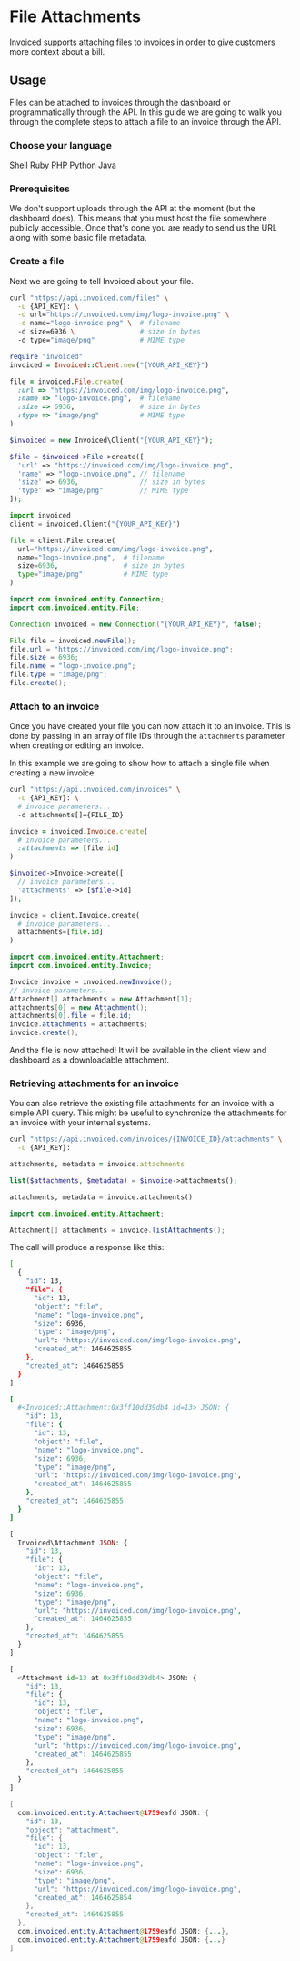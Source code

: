 # File Attachments

Invoiced supports attaching files to invoices in order to give customers more context about a bill.

## Usage

Files can be attached to invoices through the dashboard or programmatically through the API. In this guide we are going to walk you through the complete steps to attach a file to an invoice through the API.

### Choose your language

<div class="language-selector">
	<a href="#" class="btn btn-link" data-lang="bash">Shell</a>
	<a href="#" class="btn btn-link" data-lang="ruby">Ruby</a>
	<a href="#" class="btn btn-link" data-lang="php">PHP</a>
    <a href="#" class="btn btn-link" data-lang="python">Python</a>
    <a href="#" class="btn btn-link" data-lang="java">Java</a>
</div>

### Prerequisites

We don't support uploads through the API at the moment (but the dashboard does). This means that you must host the file somewhere publicly accessible. Once that's done you are ready to send us the URL along with some basic file metadata.

### Create a file

Next we are going to tell Invoiced about your file.

```bash
curl "https://api.invoiced.com/files" \
  -u {API_KEY}: \
  -d url="https://invoiced.com/img/logo-invoice.png" \
  -d name="logo-invoice.png" \  # filename
  -d size=6936 \                # size in bytes
  -d type="image/png"           # MIME type
```

```ruby
require "invoiced"
invoiced = Invoiced::Client.new("{YOUR_API_KEY}")

file = invoiced.File.create(
  :url => "https://invoiced.com/img/logo-invoice.png",
  :name => "logo-invoice.png",  # filename
  :size => 6936,                # size in bytes
  :type => "image/png"          # MIME type
)
```

```php
$invoiced = new Invoiced\Client("{YOUR_API_KEY}");

$file = $invoiced->File->create([
  'url' => "https://invoiced.com/img/logo-invoice.png",
  'name' => "logo-invoice.png", // filename
  'size' => 6936,               // size in bytes
  'type' => "image/png"         // MIME type
]);
```

```python
import invoiced
client = invoiced.Client("{YOUR_API_KEY}")

file = client.File.create(
  url="https://invoiced.com/img/logo-invoice.png",
  name="logo-invoice.png",  # filename
  size=6936,                # size in bytes
  type="image/png"          # MIME type
)
```

```java
import com.invoiced.entity.Connection;
import com.invoiced.entity.File;

Connection invoiced = new Connection("{YOUR_API_KEY}", false);

File file = invoiced.newFile();
file.url = "https://invoiced.com/img/logo-invoice.png";
file.size = 6936;
file.name = "logo-invoice.png";
file.type = "image/png";
file.create();
```

### Attach to an invoice

Once you have created your file you can now attach it to an invoice. This is done by passing in an array of file IDs through the `attachments` parameter when creating or editing an invoice.

In this example we are going to show how to attach a single file when creating a new invoice:

```bash
curl "https://api.invoiced.com/invoices" \
  -u {API_KEY}: \
  # invoice parameters...
  -d attachments[]={FILE_ID}
```

```ruby
invoice = invoiced.Invoice.create(
  # invoice parameters...
  :attachments => [file.id]
)
```

```php
$invoiced->Invoice->create([
  // invoice parameters...
  'attachments' => [$file->id]
]);
```

```python
invoice = client.Invoice.create(
  # invoice parameters...
  attachments=[file.id]
)
```

```java
import com.invoiced.entity.Attachment;
import com.invoiced.entity.Invoice;

Invoice invoice = invoiced.newInvoice();
// invoice parameters...
Attachment[] attachments = new Attachment[1];
attachments[0] = new Attachment();
attachments[0].file = file.id;
invoice.attachments = attachments;
invoice.create();
```

And the file is now attached! It will be available in the client view and dashboard as a downloadable attachment.

### Retrieving attachments for an invoice

You can also retrieve the existing file attachments for an invoice with a simple API query. This might be useful to synchronize the attachments for an invoice with your internal systems.

```bash
curl "https://api.invoiced.com/invoices/{INVOICE_ID}/attachments" \
  -u {API_KEY}:
```

```ruby
attachments, metadata = invoice.attachments
```

```php
list($attachments, $metadata) = $invoice->attachments();
```

```python
attachments, metadata = invoice.attachments()
```

```java
import com.invoiced.entity.Attachment;

Attachment[] attachments = invoice.listAttachments();
```

The call will produce a response like this:

```bash
[
  {
    "id": 13,
    "file": {
      "id": 13,
      "object": "file",
      "name": "logo-invoice.png",
      "size": 6936,
      "type": "image/png",
      "url": "https://invoiced.com/img/logo-invoice.png",
      "created_at": 1464625855
    },
    "created_at": 1464625855
  }
]
```

```ruby
[
  #<Invoiced::Attachment:0x3ff10dd39db4 id=13> JSON: {
    "id": 13,
    "file": {
      "id": 13,
      "object": "file",
      "name": "logo-invoice.png",
      "size": 6936,
      "type": "image/png",
      "url": "https://invoiced.com/img/logo-invoice.png",
      "created_at": 1464625855
    },
    "created_at": 1464625855
  }
]
```

```php
[
  Invoiced\Attachment JSON: {
    "id": 13,
    "file": {
      "id": 13,
      "object": "file",
      "name": "logo-invoice.png",
      "size": 6936,
      "type": "image/png",
      "url": "https://invoiced.com/img/logo-invoice.png",
      "created_at": 1464625855
    },
    "created_at": 1464625855
  }
]
```

```python
[
  <Attachment id=13 at 0x3ff10dd39db4> JSON: {
    "id": 13,
    "file": {
      "id": 13,
      "object": "file",
      "name": "logo-invoice.png",
      "size": 6936,
      "type": "image/png",
      "url": "https://invoiced.com/img/logo-invoice.png",
      "created_at": 1464625855
    },
    "created_at": 1464625855
  }
]
```

```java
[
  com.invoiced.entity.Attachment@1759eafd JSON: {
    "id": 13,
    "object": "attachment",
    "file": {
      "id": 13,
      "object": "file",
      "name": "logo-invoice.png",
      "size": 6936,
      "type": "image/png",
      "url": "https://invoiced.com/img/logo-invoice.png",
      "created_at": 1464625854
    },
    "created_at": 1464625855
  },
  com.invoiced.entity.Attachment@1759eafd JSON: {...},
  com.invoiced.entity.Attachment@1759eafd JSON: {...}
]
```